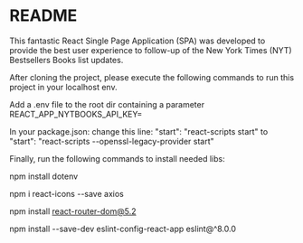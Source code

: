 # README

This fantastic React Single Page Application (SPA) was developed to provide the best user experience to follow-up of the New York Times (NYT) Bestsellers Books list updates.

After cloning the project, please execute the following commands to run this project in your localhost env.

Add a .env file to the root dir containing a parameter 
REACT_APP_NYTBOOKS_API_KEY=<API-KEY-PROVIDED-BY-NYT-API-BOOKS>

In your package.json: change this line:
"start": "react-scripts start"
to
"start": "react-scripts --openssl-legacy-provider start"

Finally, run the following commands to install needed libs:

npm install dotenv

npm i react-icons --save axios

npm install react-router-dom@5.2

npm install --save-dev eslint-config-react-app eslint@^8.0.0